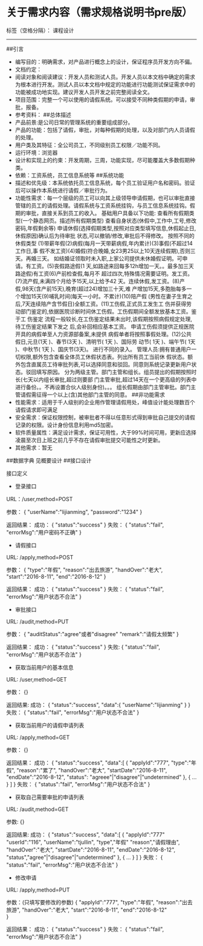 # 关于需求内容（需求规格说明书pre版）

标签（空格分隔）： 课程设计

---
##引言
- 编写目的：明确需求，对产品进行概念上的设计，保证程序员开发方向不偏。
- 文档约定：
- 阅读对象和阅读建议：开发人员和测试人员。开发人员以本文档中确定的需求为根本进行开发。测试人员以本文档中规定的功能进行功能测试保证需求中的功能被成功地实现。建议开发人员开发之前完整阅读全文。
- 项目范围：完整一个可以使用的请假系统。可以接受不同种类假期的申请，审批，报备。
- 参考资料：
##总体描述
- 产品前景:是公司日常的管理系统的重要组成部分。
- 产品的功能：包括了请假，审批，对每种假期的处理，以及对部门内人员请假的处理。
- 用户类及其特征：全公司员工，不同级别员工权限／功能不同。
- 运行环境：浏览器
- 设计和实现上的约束：开发周期，三周，功能实现，尽可能覆盖大多数假期种类。
- 依赖：工资系统，员工信息系统等
##系统功能
- 描述和优先级：本系统依托员工信息系统，每个员工验证用户名和密码。验证后可以操作本系统进行请假／审批行为。
- 功能性需求：每一个层级的员工可以向其上级领导申请假期，也可以审批直接管辖的员工的请假处理。请假系统与工资系统挂钩，与员工信息系统挂钩。假期的审批，直接关系到员工的收入。
基础用户具备以下功能:
查看所有假期类型(一个静态网页。描述所有假期类型) 查看自身状态(休假中,工作中,工号,修改密码,年假剩余等) 申请休假(选择假期类型,按照对应类型填写信息,休假起止日,休假原因)确认后为待审批 状态,可以撤销/修改,审批后不得修改。
按照不同的休假类型 (1)带薪年假(2)病假(每月一天带薪病假,年内累计)(3)事假(不超过14工作日,事 假不发工资)(4)婚假(符合晚婚,女23男25以上10天连续假期),否则三天。再婚三天。 如结婚证领取时未入职,上家公司提供未休婚假证明。可申请。有工资。(5)丧假路途假(1 天,如路途来回每多12h增加一天。。最多加三天路途假)有工资(6)产前检查假,每月不 超过四次,特殊情况需要证明。发工资。(7)流产假,未满四个月给予15天,以上给予42 天。连续休假,发工资。(8)产假,98天(含产前15天),晚育(超过24)增加三十天,难 产增加15天,多胞胎每多一个增加15天(9)哺乳时间(每天一小时。不累计)(10)陪产假 (男性在妻子生育之后,7天连续陪产含节假日)全额工资。(11)工伤假,正式员工发生工 伤并获得劳动部门鉴定的,依据医院诊断时间休工伤假。工伤假期间全额发放基本工资。鉴于工 伤鉴定 流程一般较长,在工伤鉴定结果未出时,该假期按照病假规定处理,待工伤鉴定结果下发之 后,会补回相应基本工资。 申请工伤假须提供正规医院开具的病假单至人力资源部备案,未提供 病假单者将按照事假处理。(12)公共假日,元旦(1天 )、春节(3天 )、清明节( 1天 )、国际劳 动节( 1天 )、端午节( 1天 )、中秋节( 1天 )、国庆节(3天)。
进行不同的录入。
管理人员:拥有普通用户一切权限,额外包含查看全体员工休假状态表。列出所有员工当前休 假状态。额外包含直属员工待审批列表,可以选择同意和驳回。同意则系统记录更新用户状 态。驳回填写原因。
    分为两级主管。部门主管和组长。组员提出的假期按照时长(七天以内组长审批,超过则要部 门主管审批,超过14天在一个更高级的列表中进行备份。。不再设置合伙人级别身份)。。。 组长假期由部门主管审批。部门主管请假需征得一个以上(含)其他部门主管的同意。
##非功能需求
- 性能需求：适用于千人级别的企业用作管理请假用处，峰值设计能处理数百个请假请求即可满足
- 安全需求：保证权限控制，被审批者不得以任意形式得到审批自己提交的请假记录的权限。设计身份信息利用md5加密。
- 软件质量属性：满足设计需求，保证可用性，大于99%时间可用，更新应选择凌晨至次日上班之前几乎不存在请假审批提交可能性之时更新。
- 其他需求：暂无

##数据字典
见概要设计
##接口设计


接口定义

- 登录接口 

URL：/user,method=POST

参数：
{
    "userName":"lijianming",
    "password":"1234"
}

返回结果：
    成功：
    {
        "status":"success"
    }
    失败：
    {
        "status":"fail",
        "errorMsg":"用户密码不正确"
    }


- 请假接口

URL: /apply,method=POST

参数：
{
    "type":"年假",
    "reason":"出去旅游",
    "handOver":"老大",
    "start":"2016-8-11",
    "end":"2016-8-12"
}

返回结果：
    成功：
    {
        "status":"success"
    }
    失败：
    {
        "status":"fail",
        "errorMsg":"用户状态不合法"
    }



- 审批接口

URL: /audit,method=PUT

参数：
{
    "auditStatus":"agree"或者"disagree"
    "remark":"请假太频繁"
} 

返回结果：
    成功：
    {
        "status":"success"
    }
    失败:
    {
        "status":"fail",
        "errorMsg":"用户状态不合法"
    }


- 获取当前用户的基本信息

URL: /user,method=GET

参数：
{}

返回结果:
    成功：
    {
        "status":"success",
        "data":{
            "userName":"lijianming"
        }
    }
    失败：
    {
        "status":"fail",
        "errorMsg":"用户状态不合法"
    }


- 获取当前用户的请假申请列表

URL: /apply,method=GET

参数：
{}

返回结果：
    成功：
    {
        "status":"success",
        "data":[
            {
                "applyId":"777",
                "type":"年假",
                "reason":"累了",
                "handOver":"老大",
                "startDate":"2016-8-11",
                "endDate":"2016-8-12",
                "status": "agreee"|"disagree"|"undetermined"
            },
            {
                ...
            }
        ]
    }
    失败：
    {
        "status":"fail",
        "errorMsg":"用户状态不合法"
    }

- 获取自己需要审批的申请列表

URL: /audit,method=GET

参数:
{}

返回结果:
    成功：
    {
        "status":"success",
        "data":[
            {
                "applyId":"777"
                "userId":"116",
                "userName":"tjullin",
                "type","年假"
                "reason","请假理由",
                "handOver":"老大",
                "startDate":"2016-8-11",
                "endDate":"2016-8-12",
                "status","agree"|"disagree"|"undetermined"
            },
            {
                ...
            }
        ]
    }
    失败：
    {
        "status":"fail",
        "errorMsg":"用户状态不合法"
    }


- 修改申请

URL: /apply,method=PUT

参数：(只填写要修改的参数)
{
    "applyId":"777",
    "type":"年假",
    "reason":"出去旅游",
    "handOver":"老大",
    "start":"2016-8-11",
    "end":"2016-8-12"   
}

返回结果：
    成功：
    {
        "status":"success"
    }
    失败：
    {
        "status":"fail",
        "errorMsg":"用户状态不合法"
    }




